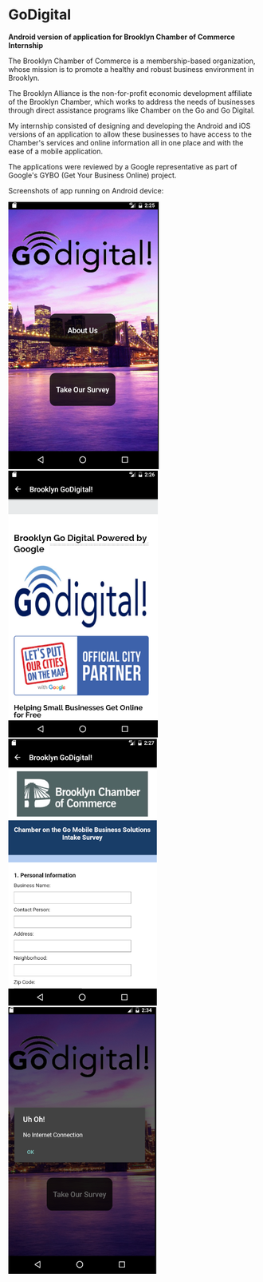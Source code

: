 # GoDigital

**Android version of application for Brooklyn Chamber of Commerce Internship**

The Brooklyn Chamber of Commerce is a membership-based organization, whose mission is to promote a healthy and robust business environment in Brooklyn.  

The Brooklyn Alliance is the non-for-profit economic development affiliate of the Brooklyn Chamber, which works to address the needs of businesses through direct assistance programs like Chamber on the Go and Go Digital.  

My internship consisted of designing and developing the Android and iOS versions of an application to allow these businesses to have access to the Chamber's services and online information all in one place and with the ease of a mobile application. 

The applications were reviewed by a Google representative as part of Google's GYBO (Get Your Business Online) project.  


Screenshots of app running on Android device:

![](images/AndroidMain.PNG)
![](images/AndroidAboutUs.PNG)
![](images/AndroidSurvey.PNG)
![](images/AndroidNoInternet.PNG)


